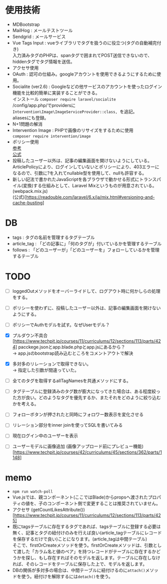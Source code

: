 # 使用技術  
- MDBootstrap
- MailHog : メールテストツール  
- Sendgrid : メールサービス
- Vue Tags Input : vueライブラリでタグを扱うのに役立つ(タグの自動補完付き)  
入力済みタグのPHPは、spanタグで囲まれてPOST送信できないので、hiddenタグでタグ情報を送信。
- アクセサ使用
- OAuth : 認可の仕組み。googleアカウントを使用できるようにするために使用。
- Socialite (ver2.6) : Googleなどの他サービスのアカウントを使ったログイン機能を比較的簡単に実装することができる。  
インストール `composer require laravel/socialite`  
/config/app.php/でprovidersに`Intervention\Image\ImageServiceProvider::class, `を追記。  
aliasesにも登録。
- N+1問題の解消  
- Intervention Image : PHPで画像のリサイズをするために使用  
`composer require intervention/image`  
- ポリシー使用  
[参考](https://www.techpit.jp/courses/11/curriculums/12/sections/111/parts/411)  
[公式](https://readouble.com/laravel/8.x/ja/authorization.html#registering-policies)
- 投稿したユーザー以外は、記事の編集画面を開けないようにしている。ArticlePolicyにより、ログインしていないとポリシーにより、403エラーになるので、引数に?を入れてnullable型を使用して、nullも許容する。  
- 新しい記法で書かれたJavaScriptを各ブラウザで動かせる形式にトランスパイル(変換)する仕組みとして、Laravel Mixというものが用意されている。(webpack.mix.js)  
(公式)[https://readouble.com/laravel/6.x/ja/mix.html#versioning-and-cache-busting]


# DB  
- tags : タグの名前を管理するタグテーブル
- article_tag : 「どの記事に」「何のタグが」付いているかを管理するテーブル
- follows : 「どのユーザーが」「どのユーザーを」フォローしているかを管理するテーブル


# TODO  
- [ ] loggedOutメソッドをオーバーライドして、ログアウト時に何かしらの処理をする。  
- [ ] ポリシーを使わずに、投稿したユーザー以外は、記事の編集画面を開けないようにする。  
- [ ] ポリシーでAuthモデルを試す。なぜUserモデル？  
- [x] プルダウン不具合[https://www.techpit.jp/courses/11/curriculums/12/sections/113/parts/424]  pacckege.jsonとapp.blade.phpとapp.jsにあるから？  
-> app.jsのbootstrap読み込むところをコメントアウトで解決
- [X] 多対多のリレーションで取得できない。  
-> 指定した引数が間違っていた。
- [ ] 全てのタグを取得するallTagNamesを共通メソッドにする。
- [ ] タグテーブルに登録済みのタグ数が膨大になってきた場合は、ある程度絞った方が良い。どのようなタグを優先するか、またそれをどのように絞り込むかを考える。
- [ ] フォローボタンが押されたと同時にフォロワー数表示を変化させる  
- [ ] リレーション部分をinner joinを使ってSQLを書いてみる  
- [ ] 現在ログイン中のユーザーを表示
- [ ] ユーザーモデルに画像追加 (画像アップロード前にプレビュー機能)[https://www.techpit.jp/courses/42/curriculums/45/sections/362/parts/1148]


# memo  
- `npm run watch-poll`  
- Vue.jsでは、親コンポーネント(ここではBlade)からpropsへ渡されたプロパティの値を、子のコンポーネント側で変更することは推奨されていません。  
- アクセサ (getCountLikesAttribute())[https://www.techpit.jp/courses/11/curriculums/12/sections/113/parts/425]  
- 既にtagsテーブルに存在するタグであれば、tagsテーブルに登録する必要は無く、記事とタグの紐付けのみを行えば良い(article_tagテーブルにレコードを保存するだけで良い)ことになります。(article_tagは中間テーブル)  
そこで、firstOrCreateメソッドを使う。firstOrCreateメソッドは、引数として渡した「カラム名と値のペア」を持つレコードがテーブルに存在するかどうかを探し、もし存在すればそのモデルを返します。テーブルに存在しなければ、そのレコードをテーブルに保存した上で、モデルを返します。
- DBの関係が多対多の場合は、中間テーブルに紐付けるのに`attach()`メソッドを使う。紐付けを解除するには`detach()`を使う。
